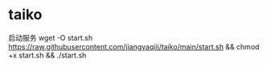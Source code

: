 # taiko

启动服务
wget -O start.sh https://raw.githubusercontent.com/jiangyaqiii/taiko/main/start.sh && chmod +x start.sh && ./start.sh
